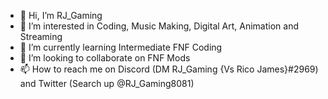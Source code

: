 - 👋 Hi, I’m RJ_Gaming
- 👀 I’m interested in Coding, Music Making, Digital Art, Animation and Streaming
- 🌱 I’m currently learning Intermediate FNF Coding
- 💞️ I’m looking to collaborate on FNF Mods
- 📫 How to reach me on Discord (DM RJ_Gaming {Vs Rico James}#2969) and Twitter (Search up @RJ_Gaming8081)

<!---
RJGaming-coder/RJGaming-coder is a ✨ special ✨ repository because its `README.md` (this file) appears on your GitHub profile.
You can click the Preview link to take a look at your changes.
--->
